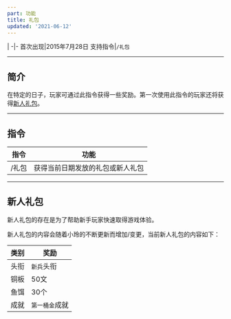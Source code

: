 ```yaml
---
part: 功能
title: 礼包
updated: '2021-06-12'
---
```


 |
-|-
首次出现|2015年7月28日
支持指令|`/礼包`

---

## 简介

在特定的日子，玩家可通过此指令获得一些奖励。第一次使用此指令的玩家还将获得[新人礼包](#新人礼包)。

---

## 指令

指令|功能
---|---
/礼包|获得当前日期发放的礼包或新人礼包

---

## 新人礼包

新人礼包的存在是为了帮助新手玩家快速取得游戏体验。

新人礼包的内容会随着小玲的不断更新而增加/变更，当前新人礼包的内容如下：

类别|奖励
---|---
头衔|`新兵`头衔
铜板|50文
鱼饵|30个
成就|`第一桶金`成就